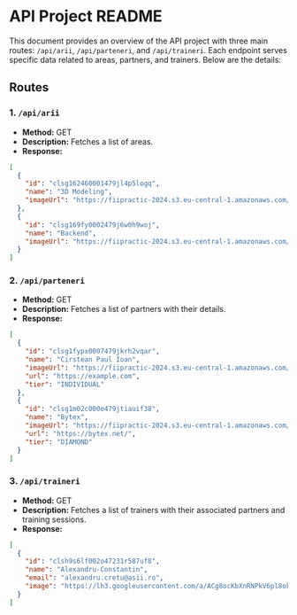 # API Project README

This document provides an overview of the API project with three main routes: `/api/arii`, `/api/parteneri`, and `/api/traineri`. Each endpoint serves specific data related to areas, partners, and trainers. Below are the details:

## Routes

### 1. `/api/arii`

- **Method:** GET
- **Description:** Fetches a list of areas.
- **Response:**

```json
[
  {
    "id": "clsg162460001479jl4p5logq",
    "name": "3D Modeling",
    "imageUrl": "https://fiipractic-2024.s3.eu-central-1.amazonaws.com/d1332fcb-84d2-41bb-b5ea-f3288e4ae000.svg%2Bxml"
  },
  {
    "id": "clsg169fy0002479j6w0h9woj",
    "name": "Backend",
    "imageUrl": "https://fiipractic-2024.s3.eu-central-1.amazonaws.com/b183651d-5322-4123-bb8c-e49f6cb4463c.svg%2Bxml"
  }
]
```

### 2. `/api/parteneri`

- **Method:** GET
- **Description:** Fetches a list of partners with their details.
- **Response:**

```json
[
  {
    "id": "clsg1fypx0007479jkrh2vqar",
    "name": "Cirstean Paul Ioan",
    "imageUrl": "https://fiipractic-2024.s3.eu-central-1.amazonaws.com/d0752659-b07e-4053-b84b-91b058d4f6ce.jpeg",
    "url": "https://example.com",
    "tier": "INDIVIDUAL"
  },
  {
    "id": "clsg1m02c000e479jtiauif38",
    "name": "Bytex",
    "imageUrl": "https://fiipractic-2024.s3.eu-central-1.amazonaws.com/89dcbf96-a0be-4f54-9050-e91ba742d520.svg%2Bxml",
    "url": "https://bytex.net/",
    "tier": "DIAMOND"
  }
]
```

### 3. `/api/traineri`

- **Method:** GET
- **Description:** Fetches a list of trainers with their associated partners and training sessions.
- **Response:**

```json
[
  {
    "id": "clsh9s6lf002o47231r587uf8",
    "name": "Alexandru-Constantin",
    "email": "alexandru.cretu@asii.ro",
    "image": "https://lh3.googleusercontent.com/a/ACg8ocKbXnRNPkV6pl8okKuDYrlTK8XFZ7miG0Kqr4NT0-Mjiw"
  }
]
```